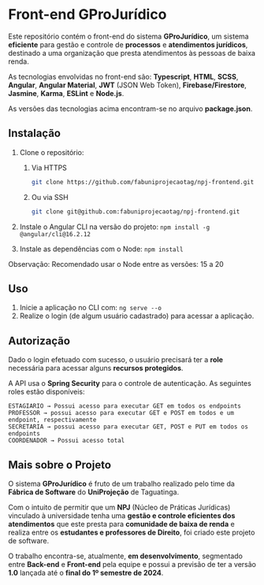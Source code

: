 # Front-end GProJurídico

Este repositório contém o front-end do sistema **GProJurídico**, um sistema **eficiente** para gestão e controle de **processos** e **atendimentos jurídicos**, destinado a uma organização que presta atendimentos às pessoas de baixa renda.

As tecnologias envolvidas no front-end são: **Typescript**, **HTML**, **SCSS**, **Angular**, **Angular Material**, **JWT** (JSON Web Token), **Firebase/Firestore**, **Jasmine**, **Karma**, **ESLint** e **Node.js**.

As versões das tecnologias acima encontram-se no arquivo **package.json**.

## Instalação

1. Clone o repositório:

   1. Via HTTPS
      ```bash
      git clone https://github.com/fabuniprojecaotag/npj-frontend.git
      ```
   
   2. Ou via SSH
        ```bash
        git clone git@github.com:fabuniprojecaotag/npj-frontend.git
        ```

2. Instale o Angular CLI na versão do projeto:
        ```npm
        install -g @angular/cli@16.2.12
        ```

3. Instale as dependências com o Node:
        ```npm
        install
        ```

Observação: Recomendado usar o Node entre as versões: 15 a 20

## Uso

1. Inicie a aplicação no CLI com:
       ```ng
        serve --o
        ```
3. Realize o login (de algum usuário cadastrado) para acessar a aplicação.

## Autorização

Dado o login efetuado com sucesso, o usuário precisará ter a **role** necessária para acessar alguns **recursos protegidos**.

A API usa o **Spring Security** para o controle de autenticação. As seguintes roles estão disponíveis:

````
ESTAGIARIO → Possui acesso para executar GET em todos os endpoints
PROFESSOR → possui acesso para executar GET e POST em todos e um endpoint, respectivamente
SECRETARIA → possui acesso para executar GET, POST e PUT em todos os endpoints
COORDENADOR → Possui acesso total
````

## Mais sobre o Projeto

O sistema **GProJurídico** é fruto de um trabalho realizado pelo time da **Fábrica de Software** do **UniProjeção** de Taguatinga. 

Com o intuito de permitir que um **NPJ** (Núcleo de Práticas Jurídicas) vinculado à universidade tenha uma **gestão e controle eficientes dos atendimentos** que este presta para **comunidade de baixa de renda** e realiza entre os **estudantes e professores de Direito**, foi criado este projeto de software.

O trabalho encontra-se, atualmente, **em desenvolvimento**, segmentado entre **Back-end** e **Front-end** pela equipe e possui a previsão de ter a versão **1.0** lançada até o **final do 1º semestre de 2024**.
